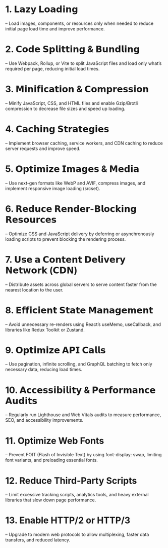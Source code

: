 # 1. 𝗟𝗮𝘇𝘆 𝗟𝗼𝗮𝗱𝗶𝗻𝗴

– Load images, components, or resources only when needed to reduce initial page load time and improve performance.

# 2. 𝗖𝗼𝗱𝗲 𝗦𝗽𝗹𝗶𝘁𝘁𝗶𝗻𝗴 & 𝗕𝘂𝗻𝗱𝗹𝗶𝗻𝗴

– Use Webpack, Rollup, or Vite to split JavaScript files and load only what’s required per page, reducing initial load times.

# 3. 𝗠𝗶𝗻𝗶𝗳𝗶𝗰𝗮𝘁𝗶𝗼𝗻 & 𝗖𝗼𝗺𝗽𝗿𝗲𝘀𝘀𝗶𝗼𝗻

– Minify JavaScript, CSS, and HTML files and enable Gzip/Brotli compression to decrease file sizes and speed up loading.

# 4. 𝗖𝗮𝗰𝗵𝗶𝗻𝗴 𝗦𝘁𝗿𝗮𝘁𝗲𝗴𝗶𝗲𝘀

– Implement browser caching, service workers, and CDN caching to reduce server requests and improve speed.

# 5. 𝗢𝗽𝘁𝗶𝗺𝗶𝘇𝗲 𝗜𝗺𝗮𝗴𝗲𝘀 & 𝗠𝗲𝗱𝗶𝗮

– Use next-gen formats like WebP and AVIF, compress images, and implement responsive image loading (srcset).

# 6. 𝗥𝗲𝗱𝘂𝗰𝗲 𝗥𝗲𝗻𝗱𝗲𝗿-𝗕𝗹𝗼𝗰𝗸𝗶𝗻𝗴 𝗥𝗲𝘀𝗼𝘂𝗿𝗰𝗲𝘀

– Optimize CSS and JavaScript delivery by deferring or asynchronously loading scripts to prevent blocking the rendering process.

# 7. 𝗨𝘀𝗲 𝗮 𝗖𝗼𝗻𝘁𝗲𝗻𝘁 𝗗𝗲𝗹𝗶𝘃𝗲𝗿𝘆 𝗡𝗲𝘁𝘄𝗼𝗿𝗸 (𝗖𝗗𝗡)

– Distribute assets across global servers to serve content faster from the nearest location to the user.

# 8. 𝗘𝗳𝗳𝗶𝗰𝗶𝗲𝗻𝘁 𝗦𝘁𝗮𝘁𝗲 𝗠𝗮𝗻𝗮𝗴𝗲𝗺𝗲𝗻𝘁

– Avoid unnecessary re-renders using React’s useMemo, useCallback, and libraries like Redux Toolkit or Zustand.

# 9. 𝗢𝗽𝘁𝗶𝗺𝗶𝘇𝗲 𝗔𝗣𝗜 𝗖𝗮𝗹𝗹𝘀

– Use pagination, infinite scrolling, and GraphQL batching to fetch only necessary data, reducing load times.

# 10. 𝗔𝗰𝗰𝗲𝘀𝘀𝗶𝗯𝗶𝗹𝗶𝘁𝘆 & 𝗣𝗲𝗿𝗳𝗼𝗿𝗺𝗮𝗻𝗰𝗲 𝗔𝘂𝗱𝗶𝘁𝘀

– Regularly run Lighthouse and Web Vitals audits to measure performance, SEO, and accessibility improvements.

# 11. Optimize Web Fonts

– Prevent FOIT (Flash of Invisible Text) by using font-display: swap, limiting font variants, and preloading essential fonts.

# 12. Reduce Third-Party Scripts

– Limit excessive tracking scripts, analytics tools, and heavy external libraries that slow down page performance.

# 13. Enable HTTP/2 or HTTP/3

– Upgrade to modern web protocols to allow multiplexing, faster data transfers, and reduced latency.
